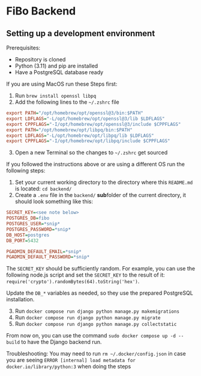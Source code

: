 # FiBo Backend

## Setting up a development environment
Prerequisites:
- Repository is cloned
- Python (3.11) and pip are installed
- Have a PostgreSQL database ready

If you are using MacOS run these Steps first:
1. Run `brew install openssl libpq`
2. Add the following lines to the `~/.zshrc` file
```ini
export PATH="/opt/homebrew/opt/openssl@3/bin:$PATH"
export LDFLAGS="-L/opt/homebrew/opt/openssl@3/lib $LDFLAGS"
export CPPFLAGS="-I/opt/homebrew/opt/openssl@3/include $CPPFLAGS"
export PATH="/opt/homebrew/opt/libpq/bin:$PATH"
export LDFLAGS="-L/opt/homebrew/opt/libpq/lib $LDFLAGS"
export CPPFLAGS="-I/opt/homebrew/opt/libpq/include $CPPFLAGS"
```
3. Open a new Terminal so the changes to `~/.zshrc` get sourced

If you followed the instructions above or are using a different OS run the following steps:
1. Set your current working directory to the directory where this `README.md` is located: `cd backend/`
2. Create a `.env` file in the `backend/` **sub**folder of the current directory, it should look something like this:
```ini
SECRET_KEY=<see note below>
POSTGRES_DB=fibo
POSTGRES_USER=*snip*
POSTGRES_PASSWORD=*snip*
DB_HOST=postgres
DB_PORT=5432

PGADMIN_DEFAULT_EMAIL=*snip*
PGADMIN_DEFAULT_PASSWORD=*snip*
```
The `SECRET_KEY` should be sufficiently random. For example, you can use the following node.js script and set the `SECRET_KEY` to the result of it: `require('crypto').randomBytes(64).toString('hex')`.

Update the `DB_*` variables as needed, so they use the prepared PostgreSQL installation.

3. Run `docker compose run django python manage.py makemigrations`
4. Run `docker compose run django python manage.py migrate`
4. Run `docker compose run django python manage.py collectstatic`

From now on, you can use the command `sudo docker compose up -d --build` to have the Django backend run.

Troubleshooting:
You may need to run `rm ~/.docker/config.json` in case you are seeing `ERROR [internal] load metadata for docker.io/library/python:3` when doing the steps
